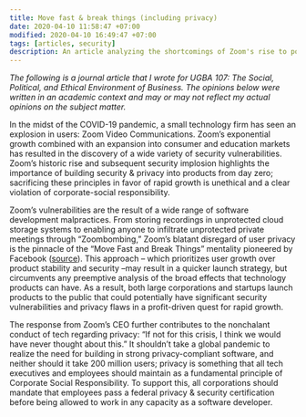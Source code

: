 ```yaml
---
title: Move fast & break things (including privacy)
date: 2020-04-10 11:58:47 +07:00
modified: 2020-04-10 16:49:47 +07:00
tags: [articles, security]
description: An article analyzing the shortcomings of Zoom's rise to popular dominance.
---
```


*The following is a journal article that I wrote for UGBA 107: The Social, Political, and Ethical Environment of Business. The opinions below were written in an academic context and may or may not reflect my actual opinions on the subject matter.*

In the midst of the COVID-19 pandemic, a small technology firm has seen an explosion in users: Zoom Video Communications. Zoom’s exponential growth combined with an expansion into consumer and education markets has resulted in the discovery of a wide variety of security vulnerabilities. Zoom’s historic rise and subsequent security implosion highlights the importance of building security & privacy into products from day zero; sacrificing these principles in favor of rapid growth is unethical and a clear violation of corporate-social responsibility.

Zoom’s vulnerabilities are the result of a wide range of software development malpractices. From storing recordings in unprotected cloud storage systems to enabling anyone to infiltrate unprotected private meetings through “Zoombombing,” Zoom’s blatant disregard of user privacy is the pinnacle of the “Move Fast and Break Things” mentality pioneered by Facebook ([source](https://www.cnet.com/news/zoom-every-security-issue-uncovered-in-the-video-chat-app/)). This approach – which prioritizes user growth over product stability and security –may result in a quicker launch strategy, but circumvents any preemptive analysis of the broad effects that technology products can have. As a result, both large corporations and startups launch products to the public that could potentially have significant security vulnerabilities and privacy flaws in a profit-driven quest for rapid growth. 

The response from Zoom’s CEO further contributes to the nonchalant conduct of tech regarding privacy: “If not for this crisis, I think we would have never thought about this.” It shouldn’t take a global pandemic to realize the need for building in strong privacy-compliant software, and neither should it take 200 million users; privacy is something that all tech executives and employees should maintain as a fundamental principle of Corporate Social Responsibility. To support this, all corporations should mandate that employees pass a federal privacy & security certification before being allowed to work in any capacity as a software developer.